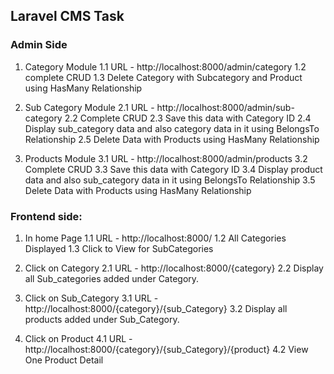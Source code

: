 ## Laravel CMS Task

### Admin Side

1. Category Module
	1.1 URL - http://localhost:8000/admin/category
	1.2 complete CRUD
	1.3 Delete Category with Subcategory and Product using HasMany Relationship

2. Sub Category Module
	2.1 URL - http://localhost:8000/admin/sub-category
	2.2 Complete CRUD
	2.3 Save this data with Category ID
	2.4 Display sub_category data and also category data in it using BelongsTo Relationship
	2.5 Delete Data with Products using HasMany Relationship

3. Products Module
	3.1 URL - http://localhost:8000/admin/products
	3.2 Complete CRUD
	3.3 Save this data with Category ID
	3.4 Display product data and also sub_category data in it using BelongsTo Relationship
	3.5 Delete Data with Products using HasMany Relationship


### Frontend side:

1. In home Page
	1.1 URL - http://localhost:8000/
	1.2 All Categories Displayed
	1.3 Click to View for SubCategories

2. Click on Category
	2.1 URL - http://localhost:8000/{category}
	2.2 Display all Sub_categories added under Category.

3. Click on Sub_Category
	3.1 URL - http://localhost:8000/{category}/{sub_Category}
	3.2 Display all products added under Sub_Category.

4. Click on Product
	4.1 URL - http://localhost:8000/{category}/{sub_Category}/{product}
	4.2 View One Product Detail

